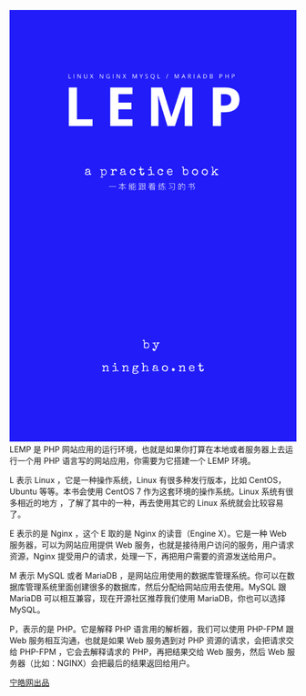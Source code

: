 ![](/assets/lemp-book-cover.png)LEMP 是 PHP 网站应用的运行环境，也就是如果你打算在本地或者服务器上去运行一个用 PHP 语言写的网站应用，你需要为它搭建一个 LEMP 环境。 

L 表示 Linux ，它是一种操作系统，Linux 有很多种发行版本，比如 CentOS，Ubuntu 等等。本书会使用 CentOS 7 作为这套环境的操作系统。Linux 系统有很多相近的地方 ，了解了其中的一种，再去使用其它的 Linux 系统就会比较容易了。

E 表示的是 Nginx ，这个 E 取的是 Nginx 的读音（Engine X）。它是一种 Web 服务器，可以为网站应用提供 Web 服务，也就是接待用户访问的服务，用户请求资源，Nginx 提受用户的请求，处理一下，再把用户需要的资源发送给用户。

M 表示 MySQL 或者 MariaDB ，是网站应用使用的数据库管理系统。你可以在数据库管理系统里面创建很多的数据库，然后分配给网站应用去使用。MySQL 跟 MariaDB 可以相互兼容，现在开源社区推荐我们使用 MariaDB，你也可以选择 MySQL。

P，表示的是 PHP。它是解释 PHP 语言用的解析器，我们可以使用 PHP-FPM 跟 Web 服务相互沟通，也就是如果 Web 服务遇到对 PHP 资源的请求，会把请求交给 PHP-FPM ，它会去解释请求的 PHP，再把结果交给 Web 服务，然后 Web 服务器（比如：NGINX）会把最后的结果返回给用户。

[宁皓网出品](https://ninghao.net/?a=51729)



